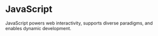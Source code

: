 # JavaScript
JavaScript powers web interactivity, supports diverse paradigms, and enables dynamic development.

